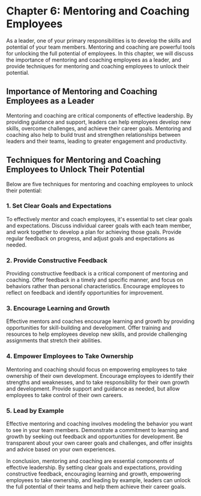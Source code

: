 # Chapter 6: Mentoring and Coaching Employees

As a leader, one of your primary responsibilities is to develop the skills and potential of your team members. Mentoring and coaching are powerful tools for unlocking the full potential of employees. In this chapter, we will discuss the importance of mentoring and coaching employees as a leader, and provide techniques for mentoring and coaching employees to unlock their potential.

## Importance of Mentoring and Coaching Employees as a Leader

Mentoring and coaching are critical components of effective leadership. By providing guidance and support, leaders can help employees develop new skills, overcome challenges, and achieve their career goals. Mentoring and coaching also help to build trust and strengthen relationships between leaders and their teams, leading to greater engagement and productivity.

## Techniques for Mentoring and Coaching Employees to Unlock Their Potential

Below are five techniques for mentoring and coaching employees to unlock their potential:

### 1\. Set Clear Goals and Expectations

To effectively mentor and coach employees, it's essential to set clear goals and expectations. Discuss individual career goals with each team member, and work together to develop a plan for achieving those goals. Provide regular feedback on progress, and adjust goals and expectations as needed.

### 2\. Provide Constructive Feedback

Providing constructive feedback is a critical component of mentoring and coaching. Offer feedback in a timely and specific manner, and focus on behaviors rather than personal characteristics. Encourage employees to reflect on feedback and identify opportunities for improvement.

### 3\. Encourage Learning and Growth

Effective mentors and coaches encourage learning and growth by providing opportunities for skill-building and development. Offer training and resources to help employees develop new skills, and provide challenging assignments that stretch their abilities.

### 4\. Empower Employees to Take Ownership

Mentoring and coaching should focus on empowering employees to take ownership of their own development. Encourage employees to identify their strengths and weaknesses, and to take responsibility for their own growth and development. Provide support and guidance as needed, but allow employees to take control of their own careers.

### 5\. Lead by Example

Effective mentoring and coaching involves modeling the behavior you want to see in your team members. Demonstrate a commitment to learning and growth by seeking out feedback and opportunities for development. Be transparent about your own career goals and challenges, and offer insights and advice based on your own experiences.

In conclusion, mentoring and coaching are essential components of effective leadership. By setting clear goals and expectations, providing constructive feedback, encouraging learning and growth, empowering employees to take ownership, and leading by example, leaders can unlock the full potential of their teams and help them achieve their career goals.
